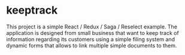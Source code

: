 # keeptrack
This project is a simple React / Redux / Saga / Reselect example. 
The application is designed from small business that want to keep track of information regarding its customers using a simple filing system and dynamic forms that allows to link multiple simple documents to them.
